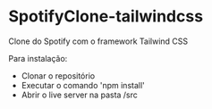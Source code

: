# SpotifyClone-tailwindcss
Clone do Spotify com o framework Tailwind CSS

Para instalação:
- Clonar o repositório
- Executar o comando 'npm install'
- Abrir o live server na pasta /src

